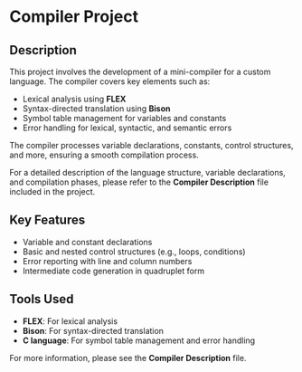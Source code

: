 # Compiler Project

## Description

This project involves the development of a mini-compiler for a custom language. The compiler covers key elements such as:
- Lexical analysis using **FLEX**
- Syntax-directed translation using **Bison**
- Symbol table management for variables and constants
- Error handling for lexical, syntactic, and semantic errors

The compiler processes variable declarations, constants, control structures, and more, ensuring a smooth compilation process.

For a detailed description of the language structure, variable declarations, and compilation phases, please refer to the **Compiler Description** file included in the project.

## Key Features
- Variable and constant declarations
- Basic and nested control structures (e.g., loops, conditions)
- Error reporting with line and column numbers
- Intermediate code generation in quadruplet form

## Tools Used
- **FLEX**: For lexical analysis
- **Bison**: For syntax-directed translation
- **C language**: For symbol table management and error handling

For more information, please see the **Compiler Description** file.
